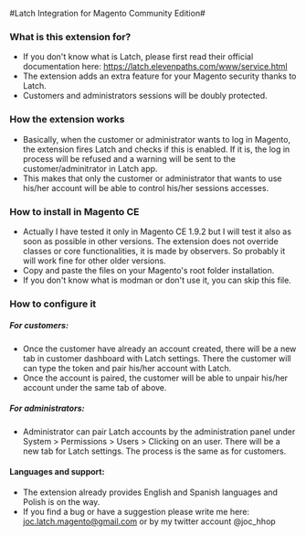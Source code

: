 #Latch Integration for Magento Community Edition#

### What is this extension for? ###
* If you don't know what is Latch, please first read their official documentation here: https://latch.elevenpaths.com/www/service.html
* The extension adds an extra feature for your Magento security thanks to Latch.
* Customers and administrators sessions will be doubly protected.
	
### How the extension works ###
* Basically, when the customer or administrator wants to log in Magento, the extension fires Latch and checks if this is enabled. If it is, the log in process will be refused and a warning will be sent to the customer/adminitrator in Latch app.
* This makes that only the customer or administrator that wants to use his/her account will be able to control his/her sessions accesses.
		
### How to install in Magento CE ###
* Actually I have tested it only in Magento CE 1.9.2 but I will test it also as soon as possible in other versions. The extension does not override classes or core functionalities, it is made by observers. So probably it will work fine for other older versions.
* Copy and paste the files on your Magento's root folder installation.
* If you don't know what is modman or don't use it, you can skip this file.

### How to configure it ###
##### For customers: #####
* Once the customer have already an account created, there will be a new tab in customer dashboard with Latch settings. There the customer will can type the token and pair his/her account with Latch.
* Once the account is paired, the customer will be able to unpair his/her account under the same tab of above.

##### For administrators: #####
* Administrator can pair Latch accounts by the administration panel under System > Permissions > Users > Clicking on an user. There will be a new tab for Latch settings. The process is the same as for customers.

#### Languages and support: ####
* The extension already provides English and Spanish languages and Polish is on the way.
* If you find a bug or have a suggestion please write me here: joc.latch.magento@gmail.com or by my twitter account @joc_hhop
